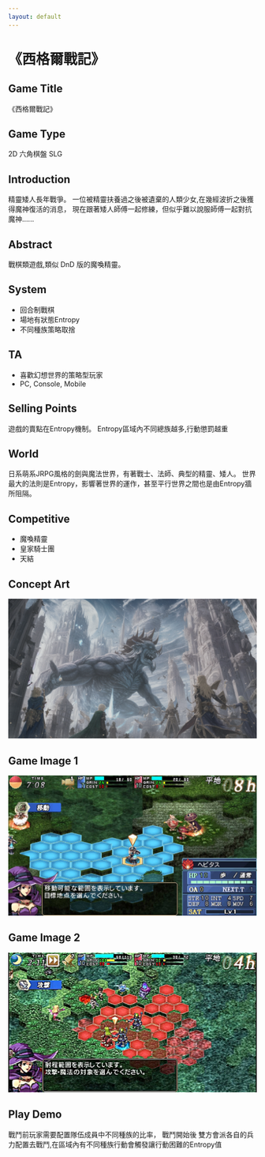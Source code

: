 ```yaml
---
layout: default
---
```


# 《西格爾戰記》

## Game Title
《西格爾戰記》

## Game Type
2D 六角棋盤 SLG

## Introduction
精靈矮人長年戰爭。
一位被精靈扶養過之後被遺棄的人類少女,在幾經波折之後獲得魔神復活的消息，
現在跟著矮人師傅一起修練，但似乎難以說服師傅一起對抗魔神......

## Abstract
戰棋類遊戲,類似 DnD 版的魔喚精靈。

## System
* 回合制戰棋
* 場地有狀態Entropy
* 不同種族策略取捨

## TA
* 喜歡幻想世界的策略型玩家
* PC, Console, Mobile

## Selling Points
遊戲的賣點在Entropy機制。 Entropy區域內不同總族越多,行動懲罰越重

## World
日系萌系JRPG風格的劍與魔法世界，有著戰士、法師、典型的精靈、矮人。
世界最大的法則是Entropy，影響著世界的運作，甚至平行世界之間也是由Entropy牆所阻隔。

## Competitive
* 魔喚精靈
* 皇家騎士團
* 天結

## Concept Art
<img src="./concept.png">

## Game Image 1
<img src="./first.png">

## Game Image 2
<img src="./second.png">

## Play Demo
戰鬥前玩家需要配置隊伍成員中不同種族的比率，
戰鬥開始後
雙方會派各自的兵力配置去戰鬥,在區域內有不同種族行動會觸發讓行動困難的Entropy值
